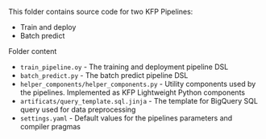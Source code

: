 This folder contains source code for two KFP Pipelines:
- Train and deploy
- Batch predict

Folder content

- `train_pipeline.oy` - The training and deployment pipeline DSL
- `batch_predict.py` - The batch predict pipeline DSL
- `helper_components/helper_components.py` - Utility components used by the pipelines. Implemented as KFP Lightweight Python components
- `artificats/query_template.sql.jinja` - The template for BigQuery SQL query used for data preprocessing
- `settings.yaml` - Default values for the pipelines parameters and compiler pragmas
